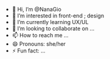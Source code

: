 - 👋 Hi, I’m @NanaGio
- 👀 I’m interested in front-end ; design
- 🌱 I’m currently learning UX/UL
- 💞️ I’m looking to collaborate on ...
- 📫 How to reach me ...
- 😄 Pronouns: she/her
- ⚡ Fun fact: ...

<!---
NanaGio/NanaGio is a ✨ special ✨ repository because its `README.md` (this file) appears on your GitHub profile.
You can click the Preview link to take a look at your changes.
--->
